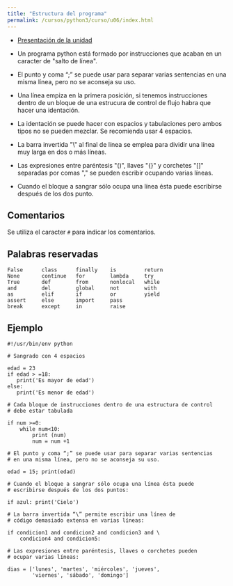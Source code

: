 ```yaml
---
title: "Estructura del programa"
permalink: /cursos/python3/curso/u06/index.html
---
```


* [Presentación de la unidad](u6.pdf)

* Un programa python está formado por instrucciones que acaban en un caracter de "salto de línea". 
* El punto y coma “;” se puede usar para separar varias sentencias en una misma línea, pero no se aconseja su uso.
* Una línea empiza en la primera posición, si tenemos instrucciones dentro de un bloque de una estrucura de control de flujo habra que hacer una identación.
* La identación se puede hacer con espacios y tabulaciones pero ambos tipos no se pueden mezclar. Se recomienda usar 4 espacios.
* La barra invertida "\\" al final de línea se emplea para dividir una línea muy larga en dos o más líneas.
* Las expresiones entre paréntesis "()", llaves "{}" y corchetes "[]" separadas por comas "," se pueden escribir ocupando varias líneas.
* Cuando el bloque a sangrar sólo ocupa una línea ésta puede escribirse después de los dos punto.

## Comentarios

Se utiliza el caracter `#` para indicar los comentarios.

## Palabras reservadas

	False      class      finally    is         return
	None       continue   for        lambda     try
	True       def        from       nonlocal   while
	and        del        global     not        with
	as         elif       if         or         yield
	assert     else       import     pass
	break      except     in         raise

## Ejemplo

	#!/usr/bin/env python	

	# Sangrado con 4 espacios	

	edad = 23
	if edad > =18:
	   print('Es mayor de edad')  
	else:
	   print('Es menor de edad')	

	# Cada bloque de instrucciones dentro de una estructura de control
	# debe estar tabulada	

	if num >=0:
		while num<10:
			print (num)
			num = num +1	

	# El punto y coma “;” se puede usar para separar varias sentencias 
	# en una misma línea, pero no se aconseja su uso.	

	edad = 15; print(edad)	

	# Cuando el bloque a sangrar sólo ocupa una línea ésta puede
	# escribirse después de los dos puntos:   	

	if azul: print('Cielo')	

	# La barra invertida “\” permite escribir una línea de
	# código demasiado extensa en varias líneas:	

	if condicion1 and condicion2 and condicion3 and \  
	    condicion4 and condicion5:	

	# Las expresiones entre paréntesis, llaves o corchetes pueden 
	# ocupar varias líneas:	

	dias = ['lunes', 'martes', 'miércoles', 'jueves',
	        'viernes', 'sábado', 'domingo'] 
